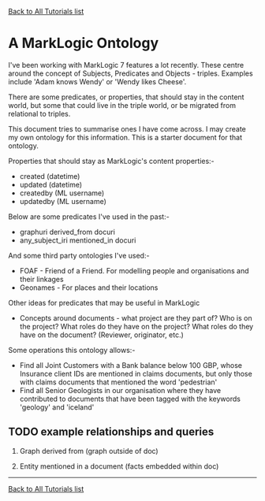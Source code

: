 [Back to All Tutorials list](tutorial-all.html)
# A MarkLogic Ontology

I've been working with MarkLogic 7 features a lot recently. These centre around the concept of Subjects, Predicates and Objects - triples. Examples include 'Adam knows Wendy' or 'Wendy likes Cheese'.

There are some predicates, or properties, that should stay in the content world, but some that could live in the triple world, or be migrated from relational to triples.

This document tries to summarise ones I have come across. I may create my own ontology for this information. This is a starter document for that ontology.

Properties that should stay as MarkLogic's content properties:-
- created (datetime)
- updated (datetime)
- createdby (ML username)
- updatedby (ML username)

Below are some predicates I've used in the past:-
- graphuri derived_from docuri
- any_subject_iri mentioned_in docuri

And some third party ontologies I've used:-
- FOAF - Friend of a Friend. For modelling people and organisations and their linkages
- Geonames - For places and their locations

Other ideas for predicates that may be useful in MarkLogic
- Concepts around documents - what project are they part of? Who is on the project? What roles do they have on the project? What roles do they have on the document? (Reviewer, originator, etc.)

Some operations this ontology allows:-
- Find all Joint Customers with a Bank balance below 100 GBP, whose Insurance client IDs are mentioned in claims documents, but only those with claims documents that mentioned the word 'pedestrian'
- Find all Senior Geologists in our organisation where they have contributed to documents that have been tagged with the keywords 'geology' and 'iceland'


## TODO example relationships and queries

1. Graph derived from (graph outside of doc)



2. Entity mentioned in a document (facts embedded within doc)

- - - -

[Back to All Tutorials list](tutorial-all.html)